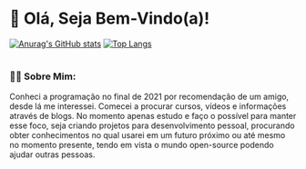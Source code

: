 # 👋 Olá, Seja Bem-Vindo(a)!

[![Anurag's GitHub stats](https://github-readme-stats.vercel.app/api?username=ericktechx&show_icons=true&theme=transparent)](https://github.com/ericktechx)
[![Top Langs](https://github-readme-stats.vercel.app/api/top-langs/?username=ericktechx&layout=compact&theme=transparent)](https://github.com/ericktechx)

 #

### 🧑‍💻 Sobre Mim:
Conheci a programação no final de 2021 por recomendação de um amigo, desde lá me interessei. Comecei a procurar cursos, vídeos e informações através de blogs. No momento
apenas estudo e faço o possível para manter esse foco, seja criando projetos para desenvolvimento pessoal, procurando obter conhecimentos no qual usarei em um futuro próximo
ou até mesmo no momento presente, tendo em vista o mundo open-source podendo ajudar outras pessoas.
